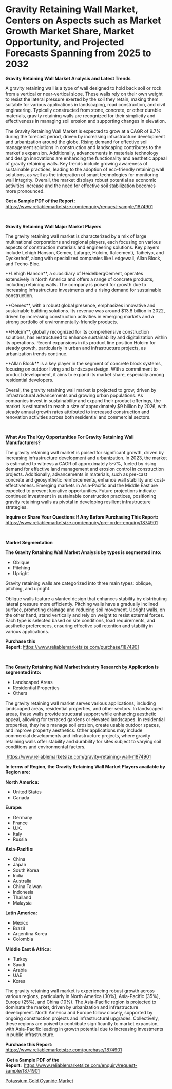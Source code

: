<p><h1>Gravity Retaining Wall Market, Centers on Aspects such as Market Growth Market Share, Market Opportunity, and Projected Forecasts Spanning from 2025 to 2032</h1></p><p><strong>Gravity Retaining Wall Market Analysis and Latest Trends</strong></p>
<p><p>A gravity retaining wall is a type of wall designed to hold back soil or rock from a vertical or near-vertical slope. These walls rely on their own weight to resist the lateral pressure exerted by the soil they retain, making them suitable for various applications in landscaping, road construction, and civil engineering. Typically constructed from stone, concrete, or other durable materials, gravity retaining walls are recognized for their simplicity and effectiveness in managing soil erosion and supporting changes in elevation.</p><p>The Gravity Retaining Wall Market is expected to grow at a CAGR of 9.7% during the forecast period, driven by increasing infrastructure development and urbanization around the globe. Rising demand for effective soil management solutions in construction and landscaping contributes to the market's expansion. Additionally, advancements in materials technology and design innovations are enhancing the functionality and aesthetic appeal of gravity retaining walls. Key trends include growing awareness of sustainable practices, leading to the adoption of eco-friendly retaining wall solutions, as well as the integration of smart technologies for monitoring wall integrity. Overall, the market displays robust potential as economic activities increase and the need for effective soil stabilization becomes more pronounced.</p></p>
<p><strong>Get a Sample PDF of the Report:&nbsp;</strong> <a href="https://www.reliablemarketsize.com/enquiry/request-sample/1874901?utm_campaign=3254&utm_medium=2&utm_source=Github&utm_content=ia&utm_term=02042025&utm_id=gravity-retaining-wall">https://www.reliablemarketsize.com/enquiry/request-sample/1874901</a></p>
<p>&nbsp;</p>
<p><strong>Gravity Retaining Wall Major Market Players</strong></p>
<p><p>The gravity retaining wall market is characterized by a mix of large multinational corporations and regional players, each focusing on various aspects of construction materials and engineering solutions. Key players include Lehigh Hanson, Cemex, Lafarge, Holcim, Italcementi, Taiheiyo, and Dyckerhoff, along with specialized companies like Ledgewall, Allan Block, and Techo-Bloc.</p><p>**Lehigh Hanson**, a subsidiary of HeidelbergCement, operates extensively in North America and offers a range of concrete products, including retaining walls. The company is poised for growth due to increasing infrastructure investments and a rising demand for sustainable construction.</p><p>**Cemex**, with a robust global presence, emphasizes innovative and sustainable building solutions. Its revenue was around $13.8 billion in 2022, driven by increasing construction activities in emerging markets and a strong portfolio of environmentally-friendly products.</p><p>**Holcim**, globally recognized for its comprehensive construction solutions, has restructured to enhance sustainability and digitalization within its operations. Recent expansions in its product line position Holcim for steady growth, particularly in urban and infrastructure projects, as urbanization trends continue.</p><p>**Allan Block** is a key player in the segment of concrete block systems, focusing on outdoor living and landscape design. With a commitment to product development, it aims to expand its market share, especially among residential developers.</p><p>Overall, the gravity retaining wall market is projected to grow, driven by infrastructural advancements and growing urban populations. As companies invest in sustainability and expand their product offerings, the market is estimated to reach a size of approximately $9 billion by 2026, with steady annual growth rates attributed to increased construction and renovation activities across both residential and commercial sectors.</p></p>
<p>&nbsp;</p>
<p><strong>What Are The Key Opportunities For Gravity Retaining Wall Manufacturers?</strong></p>
<p><p>The gravity retaining wall market is poised for significant growth, driven by increasing infrastructure development and urbanization. In 2023, the market is estimated to witness a CAGR of approximately 5-7%, fueled by rising demand for effective land management and erosion control in construction projects. Additionally, advancements in materials, such as pre-cast concrete and geosynthetic reinforcements, enhance wall stability and cost-effectiveness. Emerging markets in Asia-Pacific and the Middle East are expected to present lucrative opportunities. Future projections indicate continued investment in sustainable construction practices, positioning gravity retaining walls as pivotal in developing resilient infrastructure strategies.</p></p>
<p><strong>Inquire or Share Your Questions If Any Before Purchasing This Report:</strong> <a href="https://www.reliablemarketsize.com/enquiry/pre-order-enquiry/1874901?utm_campaign=3254&utm_medium=2&utm_source=Github&utm_content=ia&utm_term=02042025&utm_id=gravity-retaining-wall">https://www.reliablemarketsize.com/enquiry/pre-order-enquiry/1874901</a></p>
<p>&nbsp;</p>
<p><strong>Market Segmentation</strong></p>
<p><strong>The Gravity Retaining Wall Market Analysis by types is segmented into:</strong></p>
<p><ul><li>Oblique</li><li>Pitching</li><li>Upright</li></ul></p>
<p><p>Gravity retaining walls are categorized into three main types: oblique, pitching, and upright. </p><p>Oblique walls feature a slanted design that enhances stability by distributing lateral pressure more efficiently. Pitching walls have a gradually inclined surface, promoting drainage and reducing soil movement. Upright walls, on the other hand, stand vertically and rely on weight to resist external forces. Each type is selected based on site conditions, load requirements, and aesthetic preferences, ensuring effective soil retention and stability in various applications.</p></p>
<p><strong>Purchase this Report:&nbsp;</strong><a href="https://www.reliablemarketsize.com/purchase/1874901?utm_campaign=3254&utm_medium=2&utm_source=Github&utm_content=ia&utm_term=02042025&utm_id=gravity-retaining-wall">https://www.reliablemarketsize.com/purchase/1874901</a></p>
<p>&nbsp;</p>
<p><strong>The Gravity Retaining Wall Market Industry Research by Application is segmented into:</strong></p>
<p><ul><li>Landscaped Areas</li><li>Residential Properties</li><li>Others</li></ul></p>
<p><p>The gravity retaining wall market serves various applications, including landscaped areas, residential properties, and other sectors. In landscaped areas, these walls provide structural support while enhancing aesthetic appeal, allowing for terraced gardens or elevated landscapes. In residential properties, they help manage soil erosion, create usable outdoor spaces, and improve property aesthetics. Other applications may include commercial developments and infrastructure projects, where gravity retaining walls offer stability and durability for sites subject to varying soil conditions and environmental factors.</p></p>
<p><a href="https://www.reliablemarketsize.com/gravity-retaining-wall-r1874901?utm_campaign=3254&utm_medium=2&utm_source=Github&utm_content=ia&utm_term=02042025&utm_id=gravity-retaining-wall">&nbsp;https://www.reliablemarketsize.com/gravity-retaining-wall-r1874901</a></p>
<p><strong>In terms of Region, the Gravity Retaining Wall Market Players available by Region are:</strong></p>
<p>
    <p> <strong> North America: </strong>
        <ul>
            <li>United States</li>
            <li>Canada</li>
        </ul>
        </p> 
    <p> <strong> Europe: </strong>
        <ul>
            <li>Germany</li>
            <li>France</li>
            <li>U.K.</li>
            <li>Italy</li>
            <li>Russia</li>
        </ul>
        </p> 
    <p> <strong> Asia-Pacific: </strong>
        <ul>
            <li>China</li>
            <li>Japan</li>
            <li>South Korea</li>
            <li>India</li>
            <li>Australia</li>
            <li>China Taiwan</li>
            <li>Indonesia</li>
            <li>Thailand</li>
            <li>Malaysia</li>
        </ul>
        </p> 
    <p> <strong> Latin America: </strong>
        <ul>
            <li>Mexico</li>
            <li>Brazil</li>
            <li>Argentina Korea</li>
            <li>Colombia</li>
        </ul>
        </p> 
    <p> <strong> Middle East & Africa: </strong>
        <ul>
            <li>Turkey</li>
            <li>Saudi</li>
            <li>Arabia</li>
            <li>UAE</li>
            <li>Korea</li>
        </ul>
    </p>
    </p>
<p><p>The gravity retaining wall market is experiencing robust growth across various regions, particularly in North America (30%), Asia-Pacific (35%), Europe (25%), and China (10%). The Asia-Pacific region is projected to dominate the market, driven by urbanization and infrastructure development. North America and Europe follow closely, supported by ongoing construction projects and infrastructural upgrades. Collectively, these regions are poised to contribute significantly to market expansion, with Asia-Pacific leading in growth potential due to increasing investments in public infrastructure.</p></p>
<p><strong>Purchase this Report: </strong><a href="https://www.reliablemarketsize.com/purchase/1874901?utm_campaign=3254&utm_medium=2&utm_source=Github&utm_content=ia&utm_term=02042025&utm_id=gravity-retaining-wall">https://www.reliablemarketsize.com/purchase/1874901</a></p>
<p>&nbsp;<strong>Get a Sample PDF of the Report:&nbsp;&nbsp;</strong><a href="https://www.reliablemarketsize.com/enquiry/request-sample/1874901?utm_campaign=3254&utm_medium=2&utm_source=Github&utm_content=ia&utm_term=02042025&utm_id=gravity-retaining-wall">https://www.reliablemarketsize.com/enquiry/request-sample/1874901</a></p>
<p><strong></strong></p>
<p><p><a href="https://github.com/ziwersekos/Market-Research-Report-List-1/blob/main/potassium-gold-cyanide-market.md?utm_campaign=3254&utm_medium=2&utm_source=Github&utm_content=ia&utm_term=02042025&utm_id=gravity-retaining-wall">Potassium Gold Cyanide Market</a></p></p>